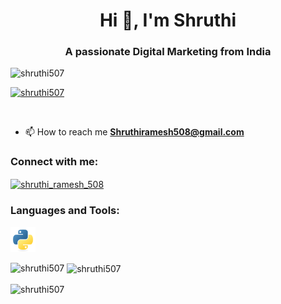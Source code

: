 <h1 align="center">Hi 👋, I'm Shruthi</h1>
<h3 align="center">A passionate Digital Marketing from India</h3>

<p align="left"> <img src="https://komarev.com/ghpvc/?username=shruthi507&label=Profile%20views&color=0e75b6&style=flat" alt="shruthi507" /> </p>

<p align="left"> <a href="https://github.com/ryo-ma/github-profile-trophy"><img src="https://github-profile-trophy.vercel.app/?username=shruthi507" alt="shruthi507" /></a> </p>

<p align="left"> <a href="https://twitter.com/" target="blank"><img src="https://img.shields.io/twitter/follow/?logo=twitter&style=for-the-badge" alt="" /></a> </p>

- 📫 How to reach me **Shruthiramesh508@gmail.com**

<h3 align="left">Connect with me:</h3>
<p align="left">
<a href="https://instagram.com/shruthi_ramesh_508" target="blank"><img align="center" src="https://raw.githubusercontent.com/rahuldkjain/github-profile-readme-generator/master/src/images/icons/Social/instagram.svg" alt="shruthi_ramesh_508" height="30" width="40" /></a>
</p>

<h3 align="left">Languages and Tools:</h3>
<p align="left"> <a href="https://www.python.org" target="_blank" rel="noreferrer"> <img src="https://raw.githubusercontent.com/devicons/devicon/master/icons/python/python-original.svg" alt="python" width="40" height="40"/> </a> </p>

<p><img align="left" src="https://github-readme-stats.vercel.app/api/top-langs?username=shruthi507&show_icons=true&locale=en&layout=compact" alt="shruthi507" /></p>

<p>&nbsp;<img align="center" src="https://github-readme-stats.vercel.app/api?username=shruthi507&show_icons=true&locale=en" alt="shruthi507" /></p>

<p><img align="center" src="https://github-readme-streak-stats.herokuapp.com/?user=shruthi507&" alt="shruthi507" /></p>

